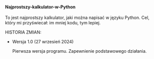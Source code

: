 #### Najprostszy-kalkulator-w-Python ####


To jest najprostszy kalkulator, jaki można napisać w języku Python. Cel, który mi przyświecał: im mniej kodu, tym lepiej.



HISTORIA ZMIAN:


- Wersja 1.0 (27 wrzesień 2024)

  Pierwsza wersja programu. Zapewnienie podstawowego działania.

